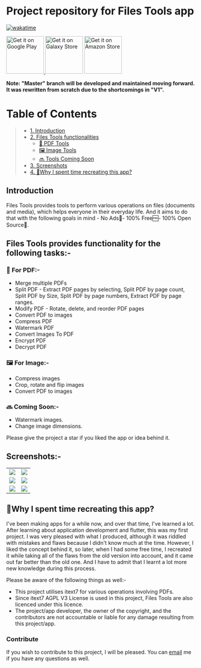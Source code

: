 # Project repository for Files Tools app

[![wakatime](https://wakatime.com/badge/user/83f3b15d-49de-4c01-b8de-bbc132f11be1/project/3876495a-70a6-486e-b999-b6854d83bdc9.svg)](https://wakatime.com/badge/user/83f3b15d-49de-4c01-b8de-bbc132f11be1/project/3876495a-70a6-486e-b999-b6854d83bdc9)

<a href='https://play.google.com/store/apps/details?id=com.pureinfoapps.android.apps.filestools&pcampaignid=pcampaignidMKT-Other-global-all-co-prtnr-py-PartBadge-Mar2515-1'><img alt='Get it on Google Play' src='https://play.google.com/intl/en_us/badges/images/generic/en_badge_web_generic.png' height='100px'/> </a> <a href='https://galaxy.store/github'><img alt='Get it on Galaxy Store' src='https://user-images.githubusercontent.com/85361211/201008703-69c34b6e-d2af-4df2-9a6d-8c32cdf06670.png' height='100px'/></a> </a> <a href='https://www.amazon.com/gp/product/B09DGGZ75W'><img alt='Get it on Amazon Store' src='https://user-images.githubusercontent.com/85361211/201009025-2b4b4324-4527-4645-92af-5c8b36178269.png' height='100px'/></a>

**Note: "Master" branch will be developed and maintained moving forward. It was rewritten from scratch due to the shortcomings in "V1".**

# Table of Contents
> - [1. Introduction](#introduction)
> - [2. Files Tools functionalities](#files-tools-provides-functionality-for-the-following-tasks-)
>   * [📄 PDF Tools](#-for-pdf-)
>   * [🖼️ Image Tools](#%EF%B8%8F-for-image-)
>   * [🔜 Tools Coming Soon](#-coming-soon-)
> - [3. Screenshots](#screenshots-)
> - [4. 🤔Why I spent time recreating this app?](#why-i-spent-time-recreating-this-app)

## Introduction

Files Tools provides tools to perform various operations on files (documents and media), which helps everyone in their everyday life. And it aims to do that with the following goals in mind - No Ads🧘- 100% Free🆓- 100% Open Source💚.

## Files Tools provides functionality for the following tasks:-

### 📄 For PDF:-
- Merge multiple PDFs
- Split PDF - Extract PDF pages by selecting, Split PDF by page count, Split PDF by Size, Split PDF by page numbers, Extract PDF by page ranges.
- Modify PDF - Rotate, delete, and reorder PDF pages
- Convert PDF to images
- Compress PDF
- Watermark PDF
- Convert Images To PDF
- Encrypt PDF
- Decrypt PDF

### 🖼️ For Image:-
- Compress images
- Crop, rotate and flip images
- Convert PDF to images

### 🔜 Coming Soon:-
- Watermark images.
- Change image dimensions.

Please give the project a star if you liked the app or idea behind it.

## Screenshots:-

|  |  |
| -------------- | -------------- |
| <img src="https://user-images.githubusercontent.com/85361211/201923566-3f77f7f3-cea7-4d73-af5a-ec364df73559.png"> | </img> <img src="https://user-images.githubusercontent.com/85361211/201923675-0e4dd753-2491-49f3-ae07-fc57a5e4fb95.png"></img> |
| <img src="https://user-images.githubusercontent.com/85361211/201923699-6d7f7e77-c25e-486b-8809-56a440475aee.png"> | </img> <img src="https://user-images.githubusercontent.com/85361211/201923720-4ea88067-442d-4573-9229-9e7ca29c7cb8.png"></img> |
| <img src="https://user-images.githubusercontent.com/85361211/201923745-c66447aa-ce69-4427-9d27-55b87af9e918.png"> | </img> <img src="https://user-images.githubusercontent.com/85361211/201923766-22024bef-21a2-40c0-bb57-bd0aa370fc6e.png"></img> |

## 🤔Why I spent time recreating this app?

I've been making apps for a while now, and over that time, I've learned a lot. After learning about application development and flutter, this was my first project. I was very pleased with what I produced, although it was riddled with mistakes and flaws because I didn't know much at the time. However, I liked the concept behind it, so later, when I had some free time, I recreated it while taking all of the flaws from the old version into account, and it came out far better than the old one. And I have to admit that I learnt a lot more new knowledge during this process.

Please be aware of the following things as well:-
- This project utilises itext7 for various operations involving PDFs.
- Since itext7 AGPL V3 License is used in this project, Files Tools are also licenced under this licence.
- The project/app developer, the owner of the copyright, and the contributors are not accountable or liable for any damage resulting from this project/app.

### Contribute

If you wish to contribute to this project, I will be pleased. You can [email](mailto:0qs8e9yn@duck.com?subject=[GitHub]) me if you have any questions as well.
